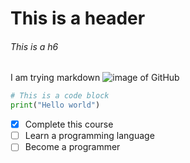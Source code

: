 # This is a header
###### This is a h6

I am trying markdown
![image of GitHub](https://www.c-sharpcorner.com/article/what-is-git-github-and-github-desktop-and-create-a-git-repository-in-github-usi/Images/github.png)

```python
# This is a code block
print("Hello world")
```
- [x] Complete this course
- [ ] Learn a programming language
- [ ] Become a programmer
